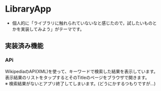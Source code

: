 # LibraryApp
- 個人的に「ライブラリに触れられていないなと感じたので，試したいものとかを実装してみよう」がテーマです。

## 実装済み機能
### APi
WikipediaのAPI(XML)を使って、キーワードで検索した結果を表示しています。  
表示結果のリストをタップするとそのTitleのページをブラウザで開きます。  
※ 検索結果がないとアプリ終了してしまいます。(どうにかするつもりですが...)
